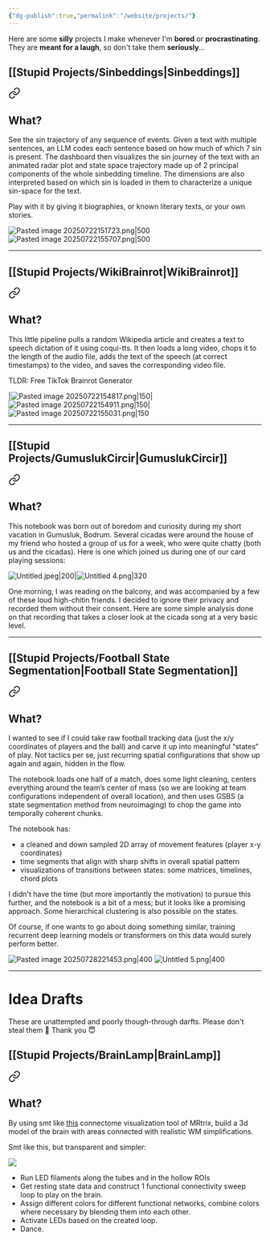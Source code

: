 ```yaml
---
{"dg-publish":true,"permalink":"/website/projects/"}
---
```


 
Here are some **silly** projects I make whenever I'm **bored** or **procrastinating**.
They are **meant for a laugh**, so don't take them **seriously**...

## [[Stupid Projects/Sinbeddings\|Sinbeddings]]

<div class="transclusion internal-embed is-loaded"><a class="markdown-embed-link" href="/stupid-projects/sinbeddings/#what" aria-label="Open link"><svg xmlns="http://www.w3.org/2000/svg" width="24" height="24" viewBox="0 0 24 24" fill="none" stroke="currentColor" stroke-width="2" stroke-linecap="round" stroke-linejoin="round" class="svg-icon lucide-link"><path d="M10 13a5 5 0 0 0 7.54.54l3-3a5 5 0 0 0-7.07-7.07l-1.72 1.71"></path><path d="M14 11a5 5 0 0 0-7.54-.54l-3 3a5 5 0 0 0 7.07 7.07l1.71-1.71"></path></svg></a><div class="markdown-embed">



## What?

See the sin trajectory of any sequence of events.
Given a text with multiple sentences, an LLM codes each sentence based on how much of which 7 sin is present. 
The dashboard then visualizes the sin journey of the text with an animated radar plot and state space trajectory made up of 2 principal components of the whole sinbedding timeline.
The dimensions are also interpreted based on which sin is loaded in them to characterize a unique sin-space for the text.

Play with it by giving it biographies, or known literary texts, or your own stories.

![Pasted image 20250722151723.png|500](/img/user/Pasted%20image%2020250722151723.png)
![Pasted image 20250722155707.png|500](/img/user/Pasted%20image%2020250722155707.png)

---



</div></div>


## [[Stupid Projects/WikiBrainrot\|WikiBrainrot]]

<div class="transclusion internal-embed is-loaded"><a class="markdown-embed-link" href="/stupid-projects/wiki-brainrot/#what" aria-label="Open link"><svg xmlns="http://www.w3.org/2000/svg" width="24" height="24" viewBox="0 0 24 24" fill="none" stroke="currentColor" stroke-width="2" stroke-linecap="round" stroke-linejoin="round" class="svg-icon lucide-link"><path d="M10 13a5 5 0 0 0 7.54.54l3-3a5 5 0 0 0-7.07-7.07l-1.72 1.71"></path><path d="M14 11a5 5 0 0 0-7.54-.54l-3 3a5 5 0 0 0 7.07 7.07l1.71-1.71"></path></svg></a><div class="markdown-embed">



## What?
This little pipeline pulls a random Wikipedia article and creates a text to speech dictation of it using coqui-tts.
It then loads a long video, chops it to the length of the audio file, adds the text of the speech (at correct timestamps) to the video, and saves the corresponding video file.

TLDR: Free TikTok Brainrot Generator

|![Pasted image 20250722154817.png|150](/img/user/Pasted%20image%2020250722154817.png)|![Pasted image 20250722154911.png|150](/img/user/Pasted%20image%2020250722154911.png)|![Pasted image 20250722155031.png|150](/img/user/Pasted%20image%2020250722155031.png)

--- 

</div></div>


## [[Stupid Projects/GumuslukCircir\|GumuslukCircir]]

<div class="transclusion internal-embed is-loaded"><a class="markdown-embed-link" href="/stupid-projects/gumusluk-circir/#what" aria-label="Open link"><svg xmlns="http://www.w3.org/2000/svg" width="24" height="24" viewBox="0 0 24 24" fill="none" stroke="currentColor" stroke-width="2" stroke-linecap="round" stroke-linejoin="round" class="svg-icon lucide-link"><path d="M10 13a5 5 0 0 0 7.54.54l3-3a5 5 0 0 0-7.07-7.07l-1.72 1.71"></path><path d="M14 11a5 5 0 0 0-7.54-.54l-3 3a5 5 0 0 0 7.07 7.07l1.71-1.71"></path></svg></a><div class="markdown-embed">



## What?
This notebook was born out of boredom and curiosity during my short vacation in Gumusluk, Bodrum.
Several cicadas were around the house of my friend who hosted a group of us for a week, who were quite chatty (both us and the cicadas).
Here is one which joined us during one of our card playing sessions:

![Untitled.jpeg|200](/img/user/Untitled.jpeg)|![Untitled 4.png|320](/img/user/Untitled%204.png)

One morning, I was reading on the balcony, and was accompanied by a few of these loud high-chitin friends. I decided to ignore their privacy and recorded them without their consent.
Here are some simple analysis done on that recording that takes a closer look at the cicada song at a very basic level.

---

</div></div>


## [[Stupid Projects/Football State Segmentation\|Football State Segmentation]]

<div class="transclusion internal-embed is-loaded"><a class="markdown-embed-link" href="/stupid-projects/football-state-segmentation/#what" aria-label="Open link"><svg xmlns="http://www.w3.org/2000/svg" width="24" height="24" viewBox="0 0 24 24" fill="none" stroke="currentColor" stroke-width="2" stroke-linecap="round" stroke-linejoin="round" class="svg-icon lucide-link"><path d="M10 13a5 5 0 0 0 7.54.54l3-3a5 5 0 0 0-7.07-7.07l-1.72 1.71"></path><path d="M14 11a5 5 0 0 0-7.54-.54l-3 3a5 5 0 0 0 7.07 7.07l1.71-1.71"></path></svg></a><div class="markdown-embed">



## What?

I wanted to see if I could take raw football tracking data (just the x/y coordinates of players and the ball) and carve it up into meaningful “states” of play. Not tactics per se, just recurring spatial configurations that show up again and again, hidden in the flow.

The notebook loads one half of a match, does some light cleaning, centers everything around the team’s center of mass (so we are looking at team configurations independent of overall location), and then uses GSBS (a state segmentation method from neuroimaging) to chop the game into temporally coherent chunks.

The notebook has:
- a cleaned and down sampled 2D array of movement features (player x-y coordinates)
- time segments that align with sharp shifts in overall spatial pattern
- visualizations of transitions between states: some matrices, timelines, chord plots

I didn't have the time (but more importantly the motivation) to pursue this further, and the notebook is a bit of a mess; but it looks like a promising approach. Some hierarchical clustering is also possible on the states.

Of course, if one wants to go about doing something similar, training recurrent deep learning models or transformers on this data would surely perform better.

![Pasted image 20250728221453.png|400](/img/user/Pasted%20image%2020250728221453.png)
![Untitled 5.png|400](/img/user/Untitled%205.png)

---  

</div></div>


# Idea Drafts

These are unattempted and poorly though-through darfts. 
Please don't steal them 🙏 
Thank you 😇

## [[Stupid Projects/BrainLamp\|BrainLamp]]


<div class="transclusion internal-embed is-loaded"><a class="markdown-embed-link" href="/stupid-projects/brain-lamp/#what" aria-label="Open link"><svg xmlns="http://www.w3.org/2000/svg" width="24" height="24" viewBox="0 0 24 24" fill="none" stroke="currentColor" stroke-width="2" stroke-linecap="round" stroke-linejoin="round" class="svg-icon lucide-link"><path d="M10 13a5 5 0 0 0 7.54.54l3-3a5 5 0 0 0-7.07-7.07l-1.72 1.71"></path><path d="M14 11a5 5 0 0 0-7.54-.54l-3 3a5 5 0 0 0 7.07 7.07l1.71-1.71"></path></svg></a><div class="markdown-embed">



## What?

By using smt like [this](https://community.mrtrix.org/t/connectome-node-mesh-visualisation-problem/1571/13) connectome visualization tool of MRtrix, build a 3d model of the brain with areas connected with realistic WM simplifications.

Smt like this, but transparent and simpler:

![](https://lh7-rt.googleusercontent.com/docsz/AD_4nXc2B4ZZOj_6_qtkcGmtkvRNYqhdzKc7IF1l8KfEe8XqCgI3TyrIHsSD9OfEBahI8f2Y1MrS1tW-vXNG2nm3gNTlREcz1UDkpsvBMsIkTYhvQyUijZ9wgeJrJxYGgCFxYJGFG7kPpraLLwu5hDcAQNVFT-hl?key=vpIcQv8PgR9wCy0vi8o6Og)

  

- Run LED filaments along the tubes and in the hollow ROIs 
- Get resting state data and construct 1 functional connectivity sweep loop to play on the brain.
- Assign different colors for different functional networks, combine colors where necessary by blending them into each other.
- Activate LEDs based on the created loop.
- Dance.


</div></div>
